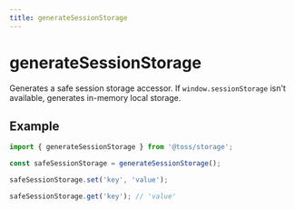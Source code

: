 ```yaml
---
title: generateSessionStorage
---
```


# generateSessionStorage

Generates a safe session storage accessor. If `window.sessionStorage` isn't available, generates in-memory local storage.

## Example

```typescript
import { generateSessionStorage } from '@toss/storage';

const safeSessionStorage = generateSessionStorage();

safeSessionStorage.set('key', 'value');

safeSessionStorage.get('key'); // 'value'
```
